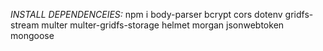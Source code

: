 *INSTALL DEPENDENCEIES:* npm i body-parser bcrypt cors dotenv gridfs-stream multer multer-gridfs-storage helmet morgan jsonwebtoken mongoose